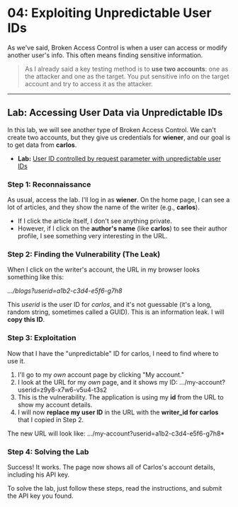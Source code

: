 # 04: Exploiting Unpredictable User IDs

As we've said, Broken Access Control is when a user can access or modify another user's info. This often means finding sensitive information.

> As I already said a key testing method is to **use two accounts**: one as the attacker and one as the target. You put sensitive info on the target account and try to access it as the attacker.

---

## Lab: Accessing User Data via Unpredictable IDs

In this lab, we will see another type of Broken Access Control. We can't create two accounts, but they give us credentials for **wiener**, and our goal is to get data from **carlos**.

* **Lab:** [User ID controlled by request parameter with unpredictable user IDs](https://portswigger.net/web-security/access-control/lab-user-id-controlled-by-request-parameter-with-unpredictable-user-ids)

### Step 1: Reconnaissance
As usual, access the lab. I'll log in as **wiener**. On the home page, I can see a lot of articles, and they show the name of the writer (e.g., **carlos**).

* If I click the article itself, I don't see anything private.
* However, if I click on the **author's name** (like **carlos**) to see their author profile, I see something very interesting in the URL.

### Step 2: Finding the Vulnerability (The Leak)
When I click on the writer's account, the URL in my browser looks something like this:

*.../blogs?userid=a1b2-c3d4-e5f6-g7h8*

This *userid* is the user ID for *carlos*, and it's not guessable (it's a long, random string, sometimes called a GUID). This is an information leak. I will **copy this ID**.

### Step 3: Exploitation
Now that I have the "unpredictable" ID for carlos, I need to find where to use it.

1.  I'll go to my *own* account page by clicking "My account."
2.  I look at the URL for my *own* page, and it shows my ID:
    .../my-account?userid=z9y8-x7w6-v5u4-t3s2
3.  This is the vulnerability. The application is using my **id** from the URL to show my account details.
4.  I will now **replace my user ID** in the URL with the **writer_id for carlos** that I copied in Step 2.

The new URL will look like:
.../my-account?userid=a1b2-c3d4-e5f6-g7h8*

### Step 4: Solving the Lab
Success! It works. The page now shows all of Carlos's account details, including his API key.

To solve the lab, just follow these steps, read the instructions, and submit the API key you found.
